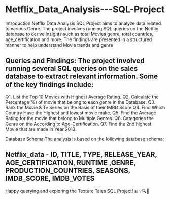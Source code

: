 # Netflix_Data_Analysis---SQL-Project

Introduction Netflix Data Analysis SQL Project aims to analyze data related to various Genre. The project involves running SQL queries on the Netflix database to derive insights such as total Movies genre, total countries, age_certification and more. The findings are presented in a structured manner to help understand Movie trends and genre 

## Queries and Findings: The project involved running several SQL queries on the sales database to extract relevant information. Some of the key findings include:

 Q1. List the Top 10 Movies with Highest Average Rating.
 Q2. Calculate the Percentage(%) of movie that belong to each genre in the Database.
 Q3. Rank the Movie & Tv Series on the Basis of their IMBD Score
 Q4. Find Which Country Have the Highest and lowest movie make.
 Q5. Find the Average Rating for the movie that belong to Multiple Genres.
 Q6. Categories the Genre on the According to Age-Certification.
 Q7. Find the 2nd highest Movie that are made in Year 2013.

Database Schema The analysis is based on the following database schema:
## Netflix_data - ID,	TITLE,	TYPE,	RELEASE_YEAR,	AGE_CERTIFICATION,	RUNTIME	,GENRE,	PRODUCTION_COUNTRIES,	SEASONS,	IMDB_SCORE,	IMDB_VOTES

Happy querying and exploring the Texture Tales SQL Project! 📊💡🔍🚀


